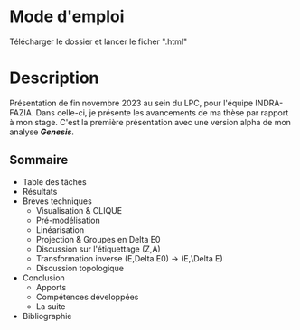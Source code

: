 
# Mode d'emploi

Télécharger le dossier et lancer le ficher ".html"

# Description

Présentation de fin novembre 2023 au sein du LPC, pour l'équipe INDRA-FAZIA. Dans celle-ci, je présente les avancements de ma thèse par rapport à mon stage. C'est la première présentation avec une version alpha de mon analyse ___Genesis___.

## Sommaire

* Table des tâches
* Résultats
* Brèves techniques
    * Visualisation & CLIQUE   
    * Pré-modélisation
    * Linéarisation
    * Projection & Groupes en Delta E0
    * Discussion sur l'étiquettage (Z,A)
    * Transformation inverse (E,Delta E0) → (E,\Delta E)
    * Discussion topologique
* Conclusion       
    * Apports     
    * Compétences développées     
    * La suite
* Bibliographie
